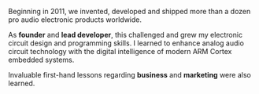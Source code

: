 Beginning in 2011, we invented, developed and shipped more than a dozen pro audio electronic products worldwide.

As **founder** and **lead developer**, this challenged and grew my electronic circuit design and programming skills. I learned to enhance analog audio circuit technology with the digital intelligence of modern ARM Cortex embedded systems.

Invaluable first-hand lessons regarding **business** and **marketing** were also learned.
